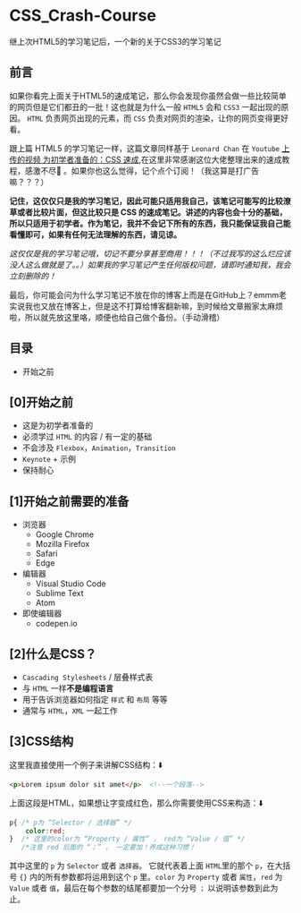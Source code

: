 # CSS_Crash-Course
继上次HTML5的学习笔记后，一个新的关于CSS3的学习笔记
## 前言
如果你看完上面关于HTML5的速成笔记，那么你会发现你虽然会做一些比较简单的网页但是它们都丑的一批！这也就是为什么一般 `HTML5` 会和 `CSS3` 一起出现的原因。  `HTML` 负责网页出现的元素，而 `CSS` 负责对网页的渲染，让你的网页变得更好看。   

跟上篇 HTML5 的学习笔记一样，这篇文章同样基于 `Leonard Chan` 在 `Youtube` [上传的视频 为初学者准备的：CSS 速成](https://www.youtube.com/watch?v=laEqXy9cjs0&t=6s),在这里非常感谢这位大佬整理出来的速成教程，感激不尽🙏 。如果你也这么觉得，记个点个订阅！（我这算是打广告嘛？？？）

**记住，这仅仅只是我的学习笔记，因此可能只适用我自己，该笔记可能写的比较潦草或者比较片面，但这比较只是 CSS 的速成笔记。讲述的内容也会十分的基础，所以只适用于初学者。作为笔记，我并不会记下所有的东西，我只能保证我自己能看懂即可，如果有任何无法理解的东西，请见谅。**

*这仅仅是我的学习笔记哦，切记不要分享甚至商用！！！（不过我写的这么烂应该没人这么做就是了。。）如果我的学习笔记产生任何版权问题，请即时通知我，我会立刻删除的！*

最后，你可能会问为什么学习笔记不放在你的博客上而是在GitHub上？emmm老实说我也又放在博客上，但是这不打算给博客翻新嘛，到时候给文章搬家太麻烦啦，所以就先放这里咯，顺便也给自己做个备份。（手动滑稽）

## 目录
- 开始之前


## [0]开始之前
- 这是为初学者准备的
- 必须学过 `HTML` 的内容 / 有一定的基础
- 不会涉及 `Flexbox`，`Animation`，`Transition`
- `Keynote` + 示例
- 保持耐心
  
## [1]开始之前需要的准备
- 浏览器
  - Google Chrome
  - Mozilla Firefox
  - Safari
  - Edge
- 编辑器
  - Visual Studio Code
  - Sublime Text
  - Atom
- 即使编辑器
  - codepen.io

## [2]什么是CSS？
- `Cascading Stylesheets` / 层叠样式表
- 与 `HTML` 一样**不是编程语言**
- 用于告诉浏览器如何指定 `样式` 和 `布局` 等等
- 通常与 `HTML`，`XML` 一起工作

## [3]CSS结构
这里我直接使用一个例子来讲解CSS结构：⬇️
```html
<p>Lorem ipsum dolor sit amet</p>  <!--一个段落-->
```
上面这段是HTML，如果想让字变成红色，那么你需要使用CSS来构造：⬇️
```css
p{ /* p为 “Selector / 选择器” */
    color:red; 
}  /* 这里的color为 “Property / 属性” ， red为 “Value / 值” */
   /*注意 red 后面的 “；” ， 一定要加！养成这种习惯！
```
其中这里的 `p` 为 `Selector` 或者 `选择器`。 它就代表着上面 `HTML`里的那个 `p`，在大括号 `{}` 内的所有参数都将运用到这个 `p` 里。`color` 为 `Property` 或者 `属性`，`red` 为 `Value` 或者 `值`，最后在每个参数的结尾都要加一个分号 `；` 以说明该参数到此为止。
